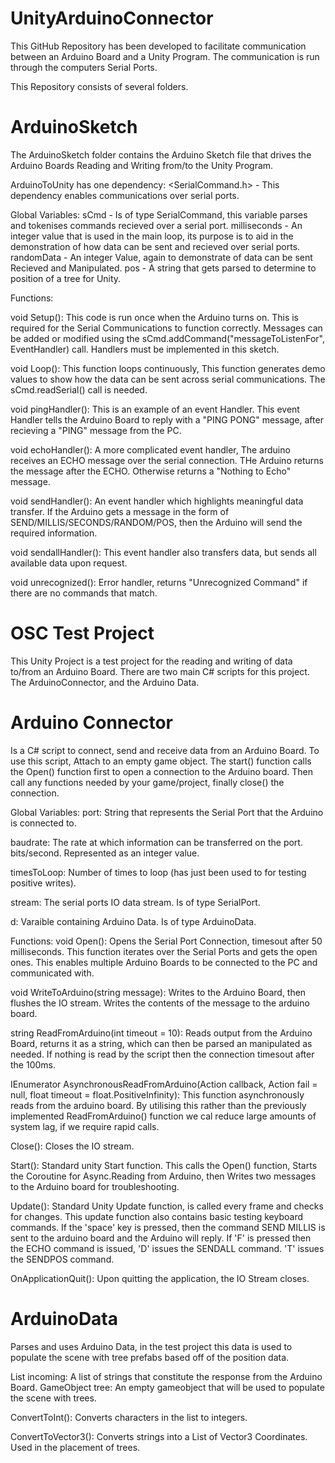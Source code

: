 # UnityArduinoConnector
This GitHub Repository has been developed to facilitate communication between an Arduino Board and a Unity Program. The communication is run through the computers Serial Ports. 

This Repository consists of several folders. 

# ArduinoSketch
The ArduinoSketch folder contains the Arduino Sketch file that drives the Arduino Boards Reading and Writing from/to the Unity Program. 

ArduinoToUnity has one dependency:
<SerialCommand.h> - This dependency enables communications over serial ports. 

Global Variables:
sCmd - Is of type SerialCommand, this variable parses and tokenises commands recieved over a serial port. 
milliseconds - An integer value that is used in the main loop, its purpose is to aid in the demonstration of how data can be sent and recieved over serial ports. 
randomData - An integer Value, again to demonstrate of data can be sent Recieved and Manipulated.
pos - A string that gets parsed to determine to position of a tree for Unity. 

Functions:

void Setup(): This code is run once when the Arduino turns on. This is required for the Serial Communications to function correctly. 
Messages can be added or modified using the sCmd.addCommand("messageToListenFor", EventHandler) call. Handlers must be implemented in this sketch. 

void Loop(): This function loops continuously, This function generates demo values to show how the data can be sent across serial communications. The sCmd.readSerial() call is needed.

void pingHandler(): This is an example of an event Handler. This event Handler tells the Arduino Board to reply with a "PING PONG" message, after recieving a "PING" message from the PC. 

void echoHandler(): A more complicated event handler, The arduino receives an ECHO message over the serial connection. THe Arduino returns the message after the ECHO. Otherwise returns a "Nothing to Echo" message.

void sendHandler(): An event handler which highlights meaningful data transfer. If the Arduino gets a message in the form of SEND/MILLIS/SECONDS/RANDOM/POS, then the Arduino will send the required information. 

void sendallHandler(): This event handler also transfers data, but sends all available data upon request. 

void unrecognized(): Error handler, returns "Unrecognized Command" if there are no commands that match.

# OSC Test Project
This Unity Project is a test project for the reading and writing of data to/from an Arduino Board. There are two main C# scripts for this project. The ArduinoConnector, and the Arduino Data. 

  # Arduino Connector
  Is a C# script to connect, send and receive data from an Arduino Board. To use this script, Attach to an empty game object. The   start() function calls the Open() function first to open a connection to the Arduino board. Then call any functions needed by your game/project, finally close() the connection. 
  
  Global Variables:
  port: String that represents the Serial Port that the Arduino is connected to. 
  
  baudrate: The rate at which information can be transferred on the port. bits/second. Represented as an integer value.
  
  timesToLoop: Number of times to loop (has just been used to for testing positive writes). 
  
  stream: The serial ports IO data stream. Is of type SerialPort.
  
  d: Varaible containing Arduino Data. Is of type ArduinoData.
  
  Functions: 
  void Open(): Opens the Serial Port Connection, timesout after 50 milliseconds. This function iterates over the Serial Ports and gets the open ones. This enables multiple Arduino Boards to be connected to the PC and communicated with. 
  
  void WriteToArduino(string message): Writes to the Arduino Board, then flushes the IO stream. Writes the contents of the message to the arduino board. 
  
  string ReadFromArduino(int timeout = 10): Reads output from the Arduino Board, returns it as a string, which can then be parsed an manipulated as needed. If nothing is read by the script then the connection timesout after the 100ms. 
  
  IEnumerator AsynchronousReadFromArduino(Action<string> callback, Action fail = null, float timeout = float.PositiveInfinity):
  This function asynchronously reads from the arduino board. By utilising this rather than the previously implemented ReadFromArduino() function we cal reduce large amounts of system lag, if we require rapid calls. 
  
  Close(): Closes the IO stream. 
  
  Start(): Standard unity Start function. This calls the Open() function, Starts the Coroutine for Async.Reading from Arduino, then Writes two messages to the Arduino board for troubleshooting. 
  
  Update(): Standard Unity Update function, is called every frame and checks for changes. This update function also contains basic testing keyboard commands. If the 'space' key is pressed, then the command SEND MILLIS is sent to the arduino board and the Arduino will reply. If 'F' is pressed then the ECHO command is issued, 'D' issues the SENDALL command. 'T' issues the SENDPOS command. 
  
  OnApplicationQuit(): Upon quitting the application, the IO Stream closes. 
  
  # ArduinoData
  Parses and uses Arduino Data, in the test project this data is used to populate the scene with tree prefabs based off of the position data. 
  
  List<string> incoming: A list of strings that constitute the response from the Arduino Board. 
  GameObject tree: An empty gameobject that will be used to populate the scene with trees.
  
  ConvertToInt(): Converts characters in the list to integers.
  
  ConvertToVector3(): Converts strings into a List of Vector3 Coordinates. Used in the placement of trees. 
